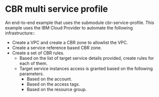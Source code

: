 # CBR multi service profile

An end-to-end example that uses the submodule cbr-service-profile. This example uses the IBM Cloud Provider to automate the following infrastructure::

 - Create a VPC and create a CBR zone to allowlist the VPC.
 - Create a service reference based CBR zone.
 - Create a set of CBR rules.
   - Based on the list of target service details provided, create rules for each of them.
   - Target service instances access is granted based on the following parameters.
     - Based on the account.
     - Based on the access tags.
     - Based on the resource group.
